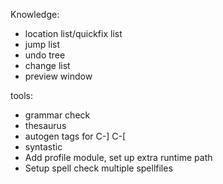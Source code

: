 Knowledge:

- location list/quickfix list
- jump list
- undo tree
- change list
- preview window

tools:

- grammar check
- thesaurus
- autogen tags for C-] C-[
- syntastic
- Add profile module, set up extra runtime path
- Setup spell check multiple spellfiles
